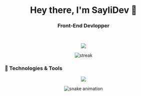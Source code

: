 <!-- PROFILE HEADER -->
<h1 align="center">Hey there, I'm SayliDev 👋</h1>
<h3 align="center">Front-End Devlopper</h3>

<br/>

<!-- ACHIEVEMENTS BADGE -->
 <p align="center">
  <img src="https://github-profile-trophy.vercel.app/?username=SayliDev&theme=dracula&margin-w=15&no-frame=true" />
</p>

<!-- STATS + LANGUAGES -->
<!-- <p align="center">
  <img src="https://github-readme-stats.vercel.app/api/top-langs/?username=SayliDev&layout=compact&theme=radical" alt="langs" width="48%" />
</p>-->

<!-- STREAK -->
<p align="center">
  <img src="https://github-readme-streak-stats.herokuapp.com?user=SayliDev&theme=radical&hide_border=false" alt="streak"/>
</p>

<!-- TECHNOLOGIES -->
### 🚀 Technologies & Tools

<p align="center">
  <img src="https://skillicons.dev/icons?i=react,ts,js,redux,vite,tailwind,html,css,scss,firebase,nodejs,git,github,figma" />
</p>

<p align="center">
  <img src="https://raw.githubusercontent.com/SayliDev/SayliDev/output/github-contribution-grid-snake.svg" alt="snake animation" />
</p>

<!--
**SayliDev/SayliDev** is a ✨ _special_ ✨ repository because its `README.md` (this file) appears on your GitHub profile.

Here are some ideas to get you started:

- 🔭 I’m currently working on ...
- 🌱 I’m currently learning ...
- 👯 I’m looking to collaborate on ...
- 🤔 I’m looking for help with ...
- 💬 Ask me about ...
- 📫 How to reach me: ...
- 😄 Pronouns: ...
- ⚡ Fun fact: ...
-->
